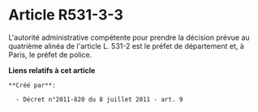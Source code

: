 # Article R531-3-3

L'autorité administrative compétente pour prendre la décision prévue au quatrième alinéa de l'article L. 531-2 est le préfet
de département et, à Paris, le préfet de police.

**Liens relatifs à cet article**

	**Créé par**:

	  - Décret n°2011-820 du 8 juillet 2011 - art. 9
